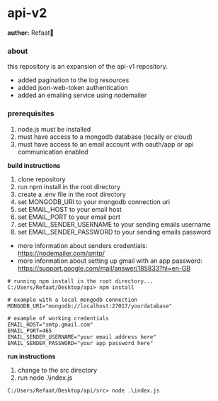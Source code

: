 # api-v2 #
**author:** Refaat🌻  

### about ###
this repository is an expansion of the api-v1 repository.
- added pagination to the log resources
- added json-web-token authentication
- added an emailing service using nodemailer

### prerequisites ###
1. node.js must be installed
2. must have access to a mongodb database (locally or cloud)
3. must have access to an email account with oauth/app or api communication enabled

**build instructions**
1. clone repository
2. run npm install in the root directory
3. create a .env file in the root directory
4. set MONGODB_URI to your mongodb connection uri
5. set EMAIL_HOST to your email host
6. set EMAIL_PORT to your email port
7. set EMAIL_SENDER_USERNAME to your sending emails username
8. set EMAIL_SENDER_PASSWORD to your sending emails password

- more information about senders credentials: https://nodemailer.com/smtp/
- more information about setting up gmail with an app password: https://support.google.com/mail/answer/185833?hl=en-GB

```
# running npm install in the root directory...
C:/Users/Refaat/Desktop/api> npm install
```
```
# example with a local mongodb connection
MONGODB_URI="mongodb://localhost:27017/yourdatabase"
```
```
# example of working credentials
EMAIL_HOST="smtp.gmail.com"
EMAIL_PORT=465
EMAIL_SENDER_USERNAME="your email address here"
EMAIL_SENDER_PASSWORD="your app password here"
```

**run instructions**
1. change to the src directory
2. run node .\index.js

```
C:/Users/Refaat/Desktop/api/src> node .\index.js
```
